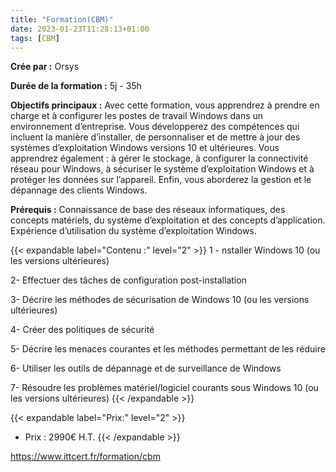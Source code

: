 ```yaml
---
title: "Formation(CBM)"
date: 2023-01-23T11:28:13+01:00
tags: [CBM]
---
```

**Crée par :** Orsys 

**Durée de la formation :** 5j - 35h

**Objectifs principaux :** Avec cette formation, vous apprendrez à prendre en charge et à configurer les postes de travail Windows dans un environnement d’entreprise. Vous développerez des compétences qui incluent la manière d’installer, de personnaliser et de mettre à jour des systèmes d’exploitation Windows versions 10 et ultérieures. Vous apprendrez également : à gérer le stockage, à configurer la connectivité réseau pour Windows, à sécuriser le système d’exploitation Windows et à protéger les données sur l’appareil. Enfin, vous aborderez la gestion et le dépannage des clients Windows.


 **Prérequis :** Connaissance de base des réseaux informatiques, des concepts matériels, du système d’exploitation et des concepts d’application. Expérience d’utilisation du système d’exploitation Windows.

{{< expandable label="Contenu :" level="2" >}}
1 - nstaller Windows 10 (ou les versions ultérieures)

2- Effectuer des tâches de configuration post-installation

3- Décrire les méthodes de sécurisation de Windows 10 (ou les versions ultérieures)

4- Créer des politiques de sécurité

5- Décrire les menaces courantes et les méthodes permettant de les réduire

6- Utiliser les outils de dépannage et de surveillance de Windows

7- Résoudre les problèmes matériel/logiciel courants sous Windows 10 (ou les versions ultérieures)
{{< /expandable >}}

{{< expandable label="Prix:" level="2" >}}
- Prix : 2990€ H.T.
{{< /expandable >}}




https://www.ittcert.fr/formation/cbm